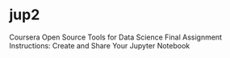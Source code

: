# jup2
Coursera Open Source Tools for Data Science Final Assignment Instructions: Create and Share Your Jupyter Notebook
